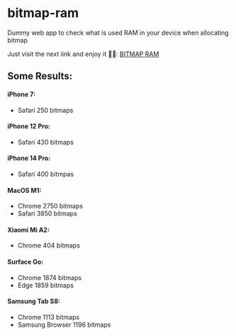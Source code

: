 # bitmap-ram
Dummy web app to check what is used RAM in your device when allocating bitmap

Just visit the next link and enjoy it 👏🏽: [BITMAP RAM](https://fjtrujy.github.io/bitmap_ram/)

## Some Results:

#### iPhone 7:
- Safari 250 bitmaps
#### iPhone 12 Pro:
- Safari 430 bitmaps
#### iPhone 14 Pro:
- Safari 400 bitmpas


#### MacOS M1:
- Chrome 2750 bitmaps
- Safari 3850 bitmaps

#### Xiaomi Mi A2:
- Chrome 404 bitmaps

#### Surface Go:
- Chrome 1874 bitmaps
- Edge 1859 bitmaps

#### Samsung Tab S8:
- Chrome 1113 bitmaps
- Samsung Browser 1196 bitmaps